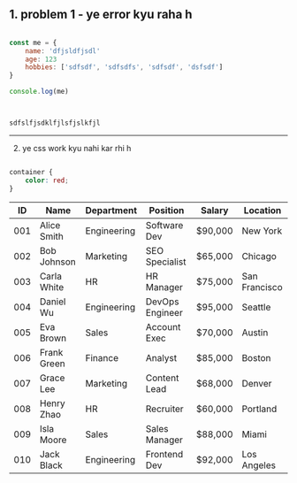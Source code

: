 
## 1. problem 1 - ye error kyu raha h

```js

const me = {
    name: 'dfjsldfjsdl'
    age: 123
    hobbies: ['sdfsdf', 'sdfsdfs', 'sdfsdf', 'dsfsdf']
}

console.log(me)



sdfslfjsdklfjlsfjslkfjl


```

---

2. ye css work kyu nahi kar rhi h

```css

container {
    color: red;
}

```

| ID  | Name         | Department   | Position        | Salary   | Location     |
|-----|--------------|--------------|-----------------|----------|--------------|
| 001 | Alice Smith  | Engineering  | Software Dev    | $90,000  | New York     |
| 002 | Bob Johnson  | Marketing    | SEO Specialist  | $65,000  | Chicago      |
| 003 | Carla White  | HR           | HR Manager      | $75,000  | San Francisco|
| 004 | Daniel Wu    | Engineering  | DevOps Engineer | $95,000  | Seattle      |
| 005 | Eva Brown    | Sales        | Account Exec    | $70,000  | Austin       |
| 006 | Frank Green  | Finance      | Analyst         | $85,000  | Boston       |
| 007 | Grace Lee    | Marketing    | Content Lead    | $68,000  | Denver       |
| 008 | Henry Zhao   | HR           | Recruiter       | $60,000  | Portland     |
| 009 | Isla Moore   | Sales        | Sales Manager   | $88,000  | Miami        |
| 010 | Jack Black   | Engineering  | Frontend Dev    | $92,000  | Los Angeles  |

